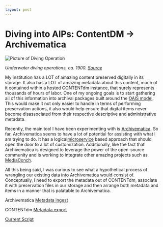 ```yaml
---
layout: post
---
```


# Diving into AIPs: ContentDM -> Archivematica

![Picture of Diving Operation](/weaverblog/resources/diving.png)

*Underwater diving operations, ca. 1900. [Source](http://content.libraries.wsu.edu/cdm/singleitem/collection/cpratsch/id/359/rec/1)*
 
My institution has a LOT of amazing content preserved digitally in its storage. It also has a LOT of amazing metadata about this content, much of it contained within a hosted CONTENTdm instance, that surely represents thousands of hours of labor. One of my ongoing goals is to start gathering all of this information into archival packages built around the [OAIS model](https://en.wikipedia.org/wiki/Open_Archival_Information_System). This would make it not only easier to handle in terms of performing preservation actions, it also would help ensure that digital items never become disassociated from their respective descriptive and administrative metadata.

Recently, the main tool I have been experimenting with is [Archivematica](https://www.archivematica.org/en/). So far, Archivematica seems to have a lot of potential for assisting with what I am trying to do. It has a logical[microservice](https://en.wikipedia.org/wiki/Microservices) based approach that should open the door to a lot of customization. Additionally, like the fact that Archivematica is designed to leverage the power of the open-source community and is working to integrate other amazing projects such as [MediaConch](https://mediaarea.net/MediaConch).

All this being said, I was curious to see what a hypothetical process of wrangling our existing data into Archivematica would consist of. Conceptually, I need to export the metadata out of CONTENTdm, associate it with preservation files in our storage and then arrange both metadata and items in a manner that is palatable to Archivematica.

Archivematica [Metadata ingest](https://wiki.archivematica.org/Metadata_import)

CONTENTdm [Metadata export](https://www.oclc.org/support/services/contentdm/help/collection-admin-help/exporting-metadata.en.html)

[Current Script](https://github.com/privatezero/contentdm_parse/blob/master/contentdm_parse.rb)

